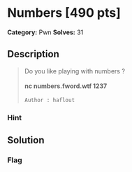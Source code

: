 # Numbers [490 pts]

**Category:** Pwn
**Solves:** 31

## Description
>Do you like playing with numbers ?
<br><br>
**nc numbers.fword.wtf 1237**
<br><br>
`Author : haflout`

### Hint


## Solution

### Flag

